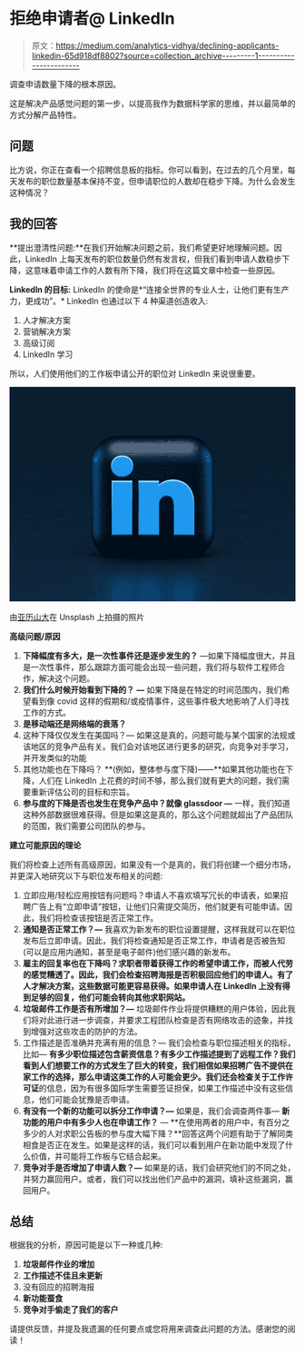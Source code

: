 # 拒绝申请者@ LinkedIn

> 原文：<https://medium.com/analytics-vidhya/declining-applicants-linkedin-65d918df8802?source=collection_archive---------1----------------------->

调查申请数量下降的根本原因。

这是解决产品感觉问题的第一步，以提高我作为数据科学家的思维，并以最简单的方式分解产品特性。

## 问题

比方说，你正在查看一个招聘信息板的指标。你可以看到，在过去的几个月里，每天发布的职位数量基本保持不变，但申请职位的人数却在稳步下降。为什么会发生这种情况？

## 我的回答

**提出澄清性问题:**在我们开始解决问题之前，我们希望更好地理解问题。因此，LinkedIn 上每天发布的职位数量仍然有发言权，但我们看到申请人数稳步下降，这意味着申请工作的人数有所下降，我们将在这篇文章中检查一些原因。

**LinkedIn 的目标:** LinkedIn 的使命是*“连接全世界的专业人士，让他们更有生产力，更成功”。* LinkedIn 也通过以下 4 种渠道创造收入:

1.  人才解决方案
2.  营销解决方案
3.  高级订阅
4.  LinkedIn 学习

所以，人们使用他们的工作板申请公开的职位对 LinkedIn 来说很重要。

![](img/3867039708dd0c787b60e4a3ce6e9315.png)

由[亚历山大](https://unsplash.com/photos/9Zjd7PE_FRM)在 Unsplash 上拍摄的照片

**高级问题/原因**

1.  **下降幅度有多大，是一次性事件还是逐步发生的？** —如果下降幅度很大，并且是一次性事件，那么跟踪方面可能会出现一些问题，我们将与软件工程师合作，解决这个问题。
2.  **我们什么时候开始看到下降的？** **—** 如果下降是在特定的时间范围内，我们希望看到像 covid 这样的假期和/或疫情事件，这些事件极大地影响了人们寻找工作的方式。
3.  **是移动端还是网络端的衰落？**
4.  这种下降仅仅发生在美国吗？— 如果这是真的，问题可能与某个国家的法规或该地区的竞争产品有关。我们会对该地区进行更多的研究，向竞争对手学习，并开发类似的功能
5.  其他功能也在下降吗？ **(例如，整体参与度下降)——**如果其他功能也在下降，人们在 LinkedIn 上花费的时间不够，那么我们就有更大的问题，我们需要重新评估公司的目标和宗旨。
6.  **参与度的下降是否也发生在竞争产品中？就像 glassdoor —** 一样，我们知道这种外部数据很难获得。但是如果这是真的，那么这个问题就超出了产品团队的范围，我们需要公司团队的参与。

**建立可能原因的理论**

我们将检查上述所有高级原因，如果没有一个是真的，我们将创建一个细分市场，并更深入地研究以下与职位发布相关的问题:

1.  立即应用/轻松应用按钮有问题吗？申请人不喜欢填写冗长的申请表，如果招聘广告上有“立即申请”按钮，让他们只需提交简历，他们就更有可能申请。因此，我们将检查该按钮是否正常工作。
2.  **通知是否正常工作？—** 我喜欢为新发布的职位设置提醒，这样我就可以在职位发布后立即申请。因此，我们将检查通知是否正常工作，申请者是否被告知(可以是应用内通知，甚至是电子邮件)他们感兴趣的新发布。
3.  **雇主的回复率也在下降吗？求职者带着获得工作的希望申请工作，而被人代劳的感觉糟透了。因此，我们会检查招聘海报是否积极回应他们的申请人。有了人才解决方案，这些数据可能更容易获得。如果申请人在 LinkedIn 上没有得到足够的回复，他们可能会转向其他求职网站。**
4.  **垃圾邮件工作是否有所增加？—** 垃圾邮件作业将提供糟糕的用户体验，因此我们将对此进行进一步调查，并要求工程团队检查是否有网络攻击的迹象，并找到增强对这些攻击的防护的方法。
5.  工作描述是否准确并充满有用的信息？— 我们会检查与职位描述相关的指标，比如— **有多少职位描述包含薪资信息？有多少工作描述提到了远程工作？**我们看到人们想要工作的方式发生了巨大的转变，我们相信如果招聘广告不提供在家工作的选择，那么申请这类工作的人可能会更少。我们还会检查关于**工作许可证**的信息，因为有很多国际学生需要签证担保，如果工作描述中没有这些信息，他们可能会犹豫是否申请。
6.  **有没有一个新的功能可以拆分工作申请？—** 如果是，我们会调查两件事— **新功能的用户中有多少人也在申请工作？** — **在使用两者的用户中，有百分之多少的人对求职公告板的参与度大幅下降？**回答这两个问题有助于了解同类相食是否正在发生。如果是这样的话，我们可以看到用户在新功能中发现了什么价值，并可能将工作板与它结合起来。
7.  **竞争对手是否增加了申请人数？—** 如果是的话，我们会研究他们的不同之处，并努力赢回用户。或者，我们可以找出他们产品中的漏洞，填补这些漏洞，赢回用户。

## **总结**

根据我的分析，原因可能是以下一种或几种:

1.  **垃圾邮件作业的增加**
2.  **工作描述不佳且未更新**
3.  没有回应的招聘海报
4.  **新功能蚕食**
5.  **竞争对手偷走了我们的客户**

请提供反馈，并提及我遗漏的任何要点或您将用来调查此问题的方法。感谢您的阅读！